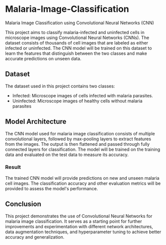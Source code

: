 # Malaria-Image-Classification

Malaria Image Classification using Convolutional Neural Networks (CNN)

This project aims to classify malaria-infected and uninfected cells in microscope images using Convolutional Neural Networks (CNNs). The dataset consists of thousands of cell images that are labeled as either infected or uninfected. The CNN model will be trained on this dataset to learn the features that distinguish between the two classes and make accurate predictions on unseen data.

<h2>Dataset</h2>

The dataset used in this project contains two classes:
<ul>
  <li>Infected: Microscope images of cells infected with malaria parasites.</li>
  <li>Uninfected: Microscope images of healthy cells without malaria parasites</li>
</ul>

<h2>Model Architecture</h2>

<p>The CNN model used for malaria image classification consists of multiple convolutional layers, followed by max-pooling layers to extract features from the images. The output is then flattened and passed through fully connected layers for classification. The model will be trained on the training data and evaluated on the test data to measure its accuracy.</p>

<h3>Result</h3>

The trained CNN model will provide predictions on new and unseen malaria cell images. The classification accuracy and other evaluation metrics will be provided to assess the model's performance.

<h2>Conclusion</h2>

This project demonstrates the use of Convolutional Neural Networks for malaria image classification. It serves as a starting point for further improvements and experimentation with different network architectures, data augmentation techniques, and hyperparameter tuning to achieve better accuracy and generalization.

